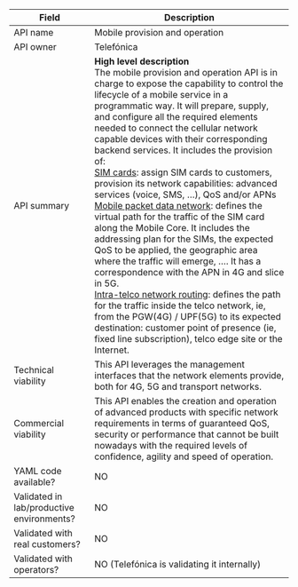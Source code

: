 | **Field** | Description | 
| ---- | ----- |
| API name | Mobile provision and operation |
| API owner | Telefónica |
| API summary | **High level description**<br>The mobile provision and operation API is in charge to expose the capability to control the lifecycle of a mobile service in a programmatic way. It will prepare, supply, and configure all the required elements needed to connect the cellular network capable devices with their corresponding backend services. It includes the provision of: <br><u>SIM cards</u>: assign SIM cards to customers, provision its network capabilities: advanced services (voice, SMS, …), QoS and/or APNs<br><u>Mobile packet data network</u>: defines the virtual path for the traffic of the SIM card along the Mobile Core. It includes the addressing plan for the SIMs, the expected QoS to be applied, the geographic area where the traffic will emerge, …. It has a correspondence with the APN in 4G and slice in 5G. <br><u>Intra-telco network routing</u>: defines the path for the traffic inside the telco network, ie, from the PGW(4G) / UPF(5G) to its expected destination: customer point of presence (ie, fixed line subscription), telco edge site or the Internet.|
| Technical viability | This API leverages the management interfaces that the network elements provide, both for 4G, 5G and transport networks. | 
| Commercial viability | This API enables the creation and operation of advanced products with specific network requirements in terms of guaranteed QoS, security or performance that cannot be built nowadays with the required levels of confidence, agility and speed of operation.|
| YAML code available? | NO|
| Validated in lab/productive environments? | NO |
| Validated with real customers? | NO |
| Validated with operators? | NO (Telefónica is validating it internally) |
